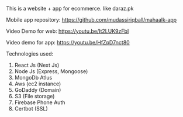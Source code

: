 
This is a website + app for ecommerce.
like daraz.pk

Mobile app repository: https://github.com/mudassiriqball/mahaalk-app

Video Demo for web: https://youtu.be/It2LUK9zFbI

Video demo for app: https://youtu.be/HfZpD7nct80

Technologies used:
 1) React Js (Next Js)
 2) Node Js (Express, Mongoose)
 3) MongoDb Atlus
 4) Aws (ec2 instance)
 5) GoDaddy (Domain)
 6) S3 (File storage)
 7) Firebase Phone Auth
 8) Certbot (SSL)




 
 
 
